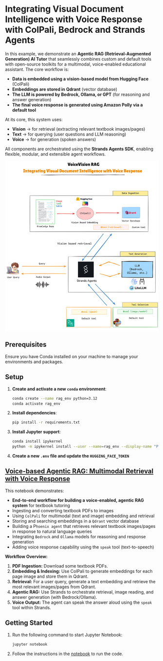 # Integrating Visual Document Intelligence with Voice Response with ColPali, Bedrock and Strands Agents

In this example, we demonstrate an **Agentic RAG (Retrieval-Augmented Generation) AI Tutor** that seamlessly combines custom and default tools with open-source toolkits for a multimodal, voice-enabled educational assistant. The core workflow is:

- **Data is embedded using a vision-based model from Hugging Face** (ColPali)
- **Embeddings are stored in Qdrant** (vector database)
- **The LLM is powered by Bedrock, Ollama, or GPT** (for reasoning and answer generation)
- **The final voice response is generated using Amazon Polly via a default tool**

At its core, this system uses:
- **Vision** → for retrieval (extracting relevant textbook images/pages)
- **Text** → for querying (user questions and LLM reasoning)
- **Voice** → for generation (spoken answers)

All components are orchestrated using the **Strands Agents SDK**, enabling flexible, modular, and extensible agent workflows.

![Multimodal Diagram](imgs/multimodal.png)

## Prerequisites

Ensure you have Conda installed on your machine to manage your environments and packages.

## Setup

1. **Create and activate a new `conda` environment**:
   ```bash
   conda create --name rag_env python=3.12
   conda activate rag_env
   ```

2. **Install dependencies**:
   ```bash
   pip install -r requirements.txt
   ```

3. **Install Jupyter support**:
   ```bash
   conda install ipykernel
   python -m ipykernel install --user --name=rag_env --display-name "Python (rag_env)"
   ```
4. **Create a new `.env` file and update the `HUGGING_FACE_TOKEN`**

## [Voice-based Agentic RAG: Multimodal Retrieval with Voice Response](Voice_based_AgenticRAG.ipynb)
This notebook demonstrates:
- **End-to-end workflow for building a voice-enabled, agentic RAG system** for textbook tutoring
- Ingesting and converting textbook PDFs to images
- Using `ColPali` for multimodal (text and image) embedding and retrieval
- Storing and searching embeddings in a `Qdrant` vector database
- Building a P`hoenix agent` that retrieves relevant textbook images/pages in response to natural language queries
- Integrating `Bedrock` and `Ollama` models for reasoning and response generation
- Adding voice response capability using the `speak` tool (text-to-speech)

**Workflow Overview:**
1. **PDF Ingestion:** Download some textbook PDFs. 
2. **Embedding & Indexing:** Use ColPali to generate embeddings for each page image and store them in Qdrant.
3. **Retrieval:** For a user query, generate a text embedding and retrieve the most relevant images/pages from Qdrant.
4. **Agentic RAG:** Use Strands to orchestrate retrieval, image reading, and answer generation (with Bedrock/Ollama).
5. **Voice Output:** The agent can speak the answer aloud using the `speak` tool within Strands. 

## Getting Started
1. Run the following command to start Jupyter Notebook:
    ```bash
    jupyter notebook
    ```

2. Follow the instructions in the [notebook](Voice_based_AgenticRAG.ipynb) to run the code.

